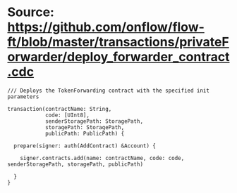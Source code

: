 # Source: https://github.com/onflow/flow-ft/blob/master/transactions/privateForwarder/deploy_forwarder_contract.cdc

```
/// Deploys the TokenForwarding contract with the specified init parameters

transaction(contractName: String,
            code: [UInt8],
            senderStoragePath: StoragePath,
            storagePath: StoragePath,
            publicPath: PublicPath) {

  prepare(signer: auth(AddContract) &Account) {

    signer.contracts.add(name: contractName, code: code, senderStoragePath, storagePath, publicPath)

  }
}
 

```
